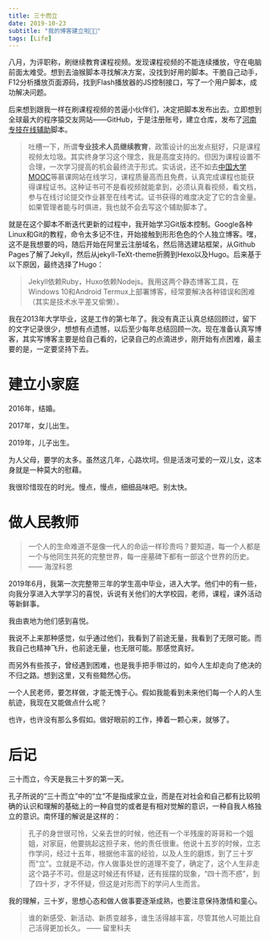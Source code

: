 ```yaml
---
title: 三十而立
date: 2019-10-23
subtitle: "我的博客建立啦🎉📢"
tags: [Life]
---
```


八月，为评职称，刷继续教育课程视频。发现课程视频的不能连续播放，守在电脑前面太难受。想到去油猴脚本寻找解决方案，没找到好用的脚本。干脆自己动手，F12分析播放页面源码，找到Flash播放器的JS控制接口，写了一个用户脚本，成功解决问题。

后来想到跟我一样在刷课程视频的苦逼小伙伴们，决定把脚本发布出去。立即想到全球最大的程序猿交友网站——GitHub，于是注册账号，建立仓库，发布了[河南专技在线辅助][hnzjzx]脚本。

> 吐槽一下，所谓**专业技术人员继续教育**，政策设计的出发点挺好，只是课程视频太垃圾。其实终身学习这个理念，我是高度支持的。但因为课程设置不合理，一次学习提高的机会最终流于形式。实话说，还不如去[中国大学MOOC][MOOC]等慕课网站在线学习，课程质量高而且免费，认真完成课程也能获得课程证书。这种证书可不是看视频就能拿到，必须认真看视频，看文档，参与在线讨论提交作业甚至在线考试。证书获得的难度决定了它的含金量。如果管理者能与时俱进，我也就不会去写这个辅助脚本了。

就是在这个脚本不断迭代更新的过程中，我开始学习Git版本控制。Google各种Linux和Git的教程，命令太多记不住，开始接触到形形色色的个人独立博客。嘿，这不是我想要的吗，随后开始在阿里云注册域名，然后筛选建站框架，从Github Pages了解了Jekyll，然后从jekyll-TeXt-theme折腾到Hexo以及Hugo。后来基于以下原因，最终选择了Hugo：

> Jekyll依赖Ruby，Huxo依赖Nodejs。我用这两个静态博客工具，在Windows 10和Android Termux上部署博客，经常要解决各种错误和困难（其实是技术水平差又偷懒）。

我在2013年大学毕业，这是工作的第七年了。我没有真正认真总结回顾过，留下的文字记录很少，想想有点遗憾，以后至少每年总结回顾一次。现在准备认真写博客，其实写博客主要是给自己看的，记录自己的点滴进步，刚开始有点困难，最主要的是，一定要坚持下去。

# 建立小家庭

2016年，结婚。

2017年，女儿出生。

2019年，儿子出生。

为人父母，要学的太多。虽然这几年，心路坎坷。但是活泼可爱的一双儿女，这本身就是一种莫大的慰藉。

我很珍惜现在的时光。慢点，慢点，细细品味吧。别太快。

# 做人民教师

>  一个人的生命难道不是像一代人的命运一样珍贵吗？要知道，每一个人都是一个与他同生共死的完整世界，每一座墓碑下都有一部这个世界的历史。 —— 海涅科恩 

2019年6月，我第一次完整带三年的学生高中毕业，进入大学。他们中的有一些，向我分享进入大学学习的喜悦，诉说有关他们的大学校园，老师，课程，课外活动等新鲜事。

我由衷地为他们感到喜悦。

我说不上来那种感觉，似乎通过他们，我看到了前途无量，我看到了无限可能。而我自己也精神飞升，也前途无量，也无限可能。那感觉真好。

而另外有些孩子，曾经遇到困难，也是我手把手带过的，如今人生却走向了绝决的不归之路。想到这里，又有些黯然心伤。

一个人民老师，要怎样做，才能无愧于心。假如我能看到未来他们每一个人的人生航迹，我现在又能做点什么呢？

也许，也许没有那么多假如。做好眼前的工作，捧着一颗心来，就够了。

# 后记

三十而立，今天是我三十岁的第一天。

孔子所说的“三十而立”中的“立”不是指成家立业，而是在对社会和自己都有比较明确的认识和理解的基础上的一种自觉的或者是有相对觉解的意识，一种自我人格独立的意识。南怀瑾的解说是这样的：

> 孔子的身世很可怜，父亲去世的时候，他还有一个半残废的哥哥和一个姐姐，对家庭，他要挑起这担子来，他的责任很重。他说十五岁的时候，立志作学问，经过十五年，根据他丰富的经验，以及人生的磨炼，到了三十岁而“立”。立就是不动，作人做事处世的道理不变了，确定了，这个人生非走这个路子不可。但是这时候还有怀疑，还有摇摆的现象，“四十而不惑”，到了四十岁，才不怀疑，但这是对形而下的学问人生而言。 

我的理解，三十岁，思想心态和做人做事要逐渐成熟，也要注意保持激情和童心。

> 谁的新感受、新活动、新质变越多，谁生活得越丰富，尽管其他人可能比自己活得更加长久。 —— 留里科夫

[hnzjzx]: https://greasyfork.org/zh-CN/scripts/389705-河南专技在线辅助	"河南专技在线"
[MOOC]:  https://www.icourse163.org/	"中国大学MOOC"
